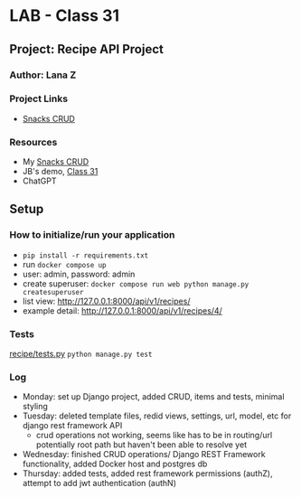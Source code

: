# LAB - Class 31

## Project: Recipe API Project

### Author: Lana Z

### Project Links
- [Snacks CRUD](https://github.com/lana-z/snacks-crud)


### Resources
- My [Snacks CRUD](https://github.com/lana-z/snacks-crud)
- JB's demo, [Class 31](https://github.com/codefellows/seattle-code-python-401d24/tree/main/class-31/demo)
- ChatGPT

## Setup

### How to initialize/run your application

- `pip install -r requirements.txt`
- run `docker compose up`
- user: admin, password: admin
- create superuser: `docker compose run web python manage.py createsuperuser`
- list view: http://127.0.0.1:8000/api/v1/recipes/
- example detail: http://127.0.0.1:8000/api/v1/recipes/4/

### Tests

[recipe/tests.py](https://github.com/lana-z/django-snacks/blob/main/recipe/tests.py)
```python manage.py test```

### Log

- Monday: set up Django project, added CRUD, items and tests, minimal styling
- Tuesday: deleted template files, redid views, settings, url, model, etc for django rest framework API 
    - crud operations not working, seems like has to be in routing/url potentially root path but haven't been able to resolve yet
- Wednesday: finished CRUD operations/ Django REST Framework functionality, added Docker host and postgres db
- Thursday: added tests, added rest framework permissions (authZ), attempt to add jwt authentication (authN)